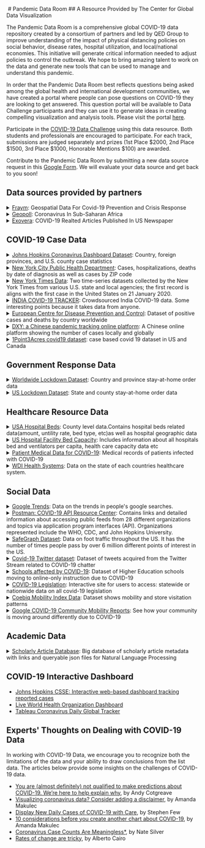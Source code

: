 <head>
<!-- Global site tag (gtag.js) - Google Analytics -->
<script async src="https://www.googletagmanager.com/gtag/js?id=UA-163684769-1"></script>
<script>
  window.dataLayer = window.dataLayer || [];
  function gtag(){dataLayer.push(arguments);}
  gtag('js', new Date());

  gtag('config', 'UA-163684769-1');
</script>

</head>
<img src="https://cgdv.github.io/assets/img/sunrise.jpg" alt=""/>
<style type="text/css">
 div.container-lg.px-3.my-5.markdown-body h1 a {
    display: none;
}


 </style>
# Pandemic Data Room
## A Resource Provided by The Center for Global Data Visualization

The Pandemic Data Room is a comprehensive global COVID-19 data repository created by a consortium of partners and led by QED Group to improve understanding of the impact of physical distancing policies on social behavior, disease rates, hospital utilization, and local/national economies. This initiative will generate critical information needed to adjust policies to control the outbreak. We hope to bring amazing talent to work on the data and generate new tools that can be used to manage and understand this pandemic.

In order that the Pandemic Data Room best reflects questions being asked among the global health and international development communities, we have created a portal where people can pose questions on COVID-19 they are looking to get answered. This question portal will be available to Data Challenge  participants and they can use it to generate ideas in creating compelling visualization and analysis tools. Please visit the portal [here](https://docs.google.com/document/d/1Q-OpRV6bvZuePvF1E_DSwTr121zPoIZExkiozWw1-24/edit).  



Participate in the <a href="https://cgdv.github.io/challenges/COVID-19/" target="_blank">COVID-19 Data Challenge</a> using this data resource. Both students and professionals are encouraged to participate. For each track, submissions are judged separately and prizes (1st Place $2000, 2nd Place $1500, 3rd Place $1000, Honorable Mentions $100) are awarded. 

Contribute to the Pandemic Data Room by submitting a new data source request in this [Google Form](https://docs.google.com/forms/d/e/1FAIpQLSdn74SkcHp3lJ6rv2QTU1VmeliwUe_d6G8H_dFvVf_J_LEeMQ/viewform). We will evaluate your data source and get back to you soon!


## Data sources provided by partners  
<details>
<summary>
<a href="https://fraym.io/">Fraym</a>: Geospatial Data For Covid-19 Prevention and Crisis Response</summary>
<p>
<ul>
<li> Detailed Description: The risks posed by coronavirus are especially high for millions of people who live in low-and middle-income countries, where financial, medical equipment, and health personnel resources are highly constrained. 
To rapidly identify countries, cities and communities that exhibit the greatest risk of emergency cases and rapid transmission, Fraym provides access to relevant data layers including Emergency Case Risk Factors (Smoking prevalence, Elderly households, Body health - obesity, child stunting, child wasting) and Transmission Risk Factors (Population density, Household size, Occupation, Transportation modes, Hand Washing Practices).
CGDV has requested the above data layers for countries including Guatemala, Kenya, Nigeria, Pakistan, Philippines, Rwanda, Senegal, and South Africa. Each folder should have a data dictionary and a citation guide for use. Download raster files with high-resolution down to 1km2 in <a href="https://drive.google.com/drive/folders/14P_mzWfNmottpzMtTpCvvuT1gkotvK5p?usp=sharing">CGDV Google Drive</a>. </li>
<li> Data Resolution: Country </li>
<li> File type: TIF File </li>
</ul>

</p>
</details>


<details>
<summary>
<a href="https://www.geopoll.com//">Geopoll</a>: Coronavirus In Sub-Saharan Africa</summary>
<p>

* Detailed Description: As a research organization that conducts remote research, GeoPoll takes an initiative to assist the global response to coronavirus. From March 10th – 13th, 2020, GeoPoll administered a survey on the knowledge of and perceptions towards coronavirus in South Africa, Kenya, and Nigeria. The study was conducted among 1,350 respondents, nationally representative by location in each country and with a 50-50 gender split, and an age split of 33% ages 15-24, 35% ages 25-34, and 32% ages 35+.  
To read the full report visit [geopoll.com/blog/coronavirus-africa](geopoll.com/blog/coronavirus-africa). Download a copy of survey data in [CGDV Google Drive](https://drive.google.com/drive/folders/14P_mzWfNmottpzMtTpCvvuT1gkotvK5p?usp=sharing).
* Data Resolution: County in African countries
* File type: Excel
</p>
</details>

<details>
<summary>
<a href="http://www.exovera.com/">Exovera</a>: COVID-19 Realted Articles Published In US Newspaper </summary>
<p>

* Detailed Description: Exovera provides COVID-19 social media data through its robust API platform. Download data files in [CGDV Google Drive](https://drive.google.com/drive/folders/14P_mzWfNmottpzMtTpCvvuT1gkotvK5p?usp=sharing).
  * politics_coronavirus_rawdata_Jan012020-Apr072020.json: The US Politics dataset is a set of ~1m articles since Jan 01 2020, from ~10k sources both local/national of US newspapers/online news related to US Politics (using an Exovera Classifier that tags politics related content at a high level of recall). 
  * coronavirus_english_topSources_04072020.json: Data from the top 500 largest publishers (in English/by reach) in Exovera's overall dataset. The data is collected via API from social media posts that contain URL's from the top publishers. 
  * coronavirus_general_media_timeseries-04072020.csv: The timeseries are from Coronavirus related terms/content within all-english online News/Print media that we have access to worldwide, it encompasses 55k sources and uses an initial set of keywords to pull up content. The initial set of search terms has ~15m results with keywords 'Coronavirus', 'covid-19', 'covid19', "2019-nCoV" and "Sars-COV-2". Data are based around tagging / subtopic detection with labels applied. 
* Data Resolution: US
* File type: .json, .csv
</p>
</details>

    
## COVID-19 Case Data  

<details>
<summary>
<a href="https://github.com/CSSEGISandData/COVID-19">Johns Hopkins Coronavirus Dashboard Dataset</a>: Country, foreign provinces, and U.S. county case statistics</summary>
<p>
<ul>

<li> Detailed Description: Contains recovered, infected, and fatility case numbers for all countries, province-level for many countries, and county level for the US. Data is sourced from a variety of health organizations around the world.</li>
<li> Data Resolution: Global (some province level), U.S. County</li>
<li> Frequency of update: Daily </li>
<li> Download Method: Download / Clone </li>
<ul>
  <li> File type: CSV </li></ul>
<li> Cleaning requirements: Minimal </li>
<li> Link: <a href="https://github.com/CSSEGISandData/COVID-19">https://github.com/CSSEGISandData/COVID-19</a></li>
</p>
</details>


<details>
<summary>
<a href="https://github.com/nychealth/coronavirus-data">New York City Public Health Department</a>: Cases, hospitalizations, deaths by date of diagnosis as well as cases by ZIP code</summary>
<p>
<ul>

<li> Detailed Description: There are a lot of files in the github repo, however only 2 datasets that I think valuable (case-hosp-death.csv and tests-by-zcta.csv). The case-hosp-death accounts cases by date of diagnosis, hospitalized and deaths in NYC hospitals. The latter dataset is cumulative positive cases per zip code</li>
<li> Data Resolution: U.S., U.S. ZIP</li>
<li> Frequency of update: Daily </li>
<li> Download Method: Download / Clone </li>
<ul>
  <li> File type: CSV </li></ul>
<li> Cleaning requirements: Minimal </li>
<li> Link: <a href="https://github.com/nychealth/coronavirus-data">https://github.com/nychealth/coronavirus-data</a></li>
</p>
</details>


<details>
<summary>
<a href="https://github.com/nytimes/covid-19-data">New York Times Data</a>: Two time-series datasets collected by the New York Times from various U.S. state and local agencies; the first record is aligns with the first case in the United States on 21 January 2020.</summary>
<p>
<ul>

<li> Detailed Description: Two time-series datasets collected by the New York Times from various state and local government agencies; the first record is the first case in the United States on 21 January 2020. One dataset contains information aggregated at the state-level and the other is information broken down by county. Features contained are: date, county/state, fips, cases, and deaths. NOTE: This source only provides information about positive cases.</li>
<li> Data Resolution: U.S. States, U.S. County</li>
<li> Frequency of update: Daily </li>
<li> Download Method: Download / Clone </li>
<ul>
  <li> File type: CSV </li></ul>
<li> Cleaning requirements: Minimal </li>
<li> Link: <a href="https://github.com/nytimes/covid-19-data">https://github.com/nytimes/covid-19-data</a></li>
</p>
</details>

<details>
<summary>
<a href="https://github.com/covid19india/api">INDIA COVID-19 TRACKER</a>: Crowdsourced India COVID-19 data. Some interesting points because it takes data from anyone.</summary>
<p>
<ul>

<li> Detailed Description: This is a link to a GitHub repository that is used to crowdsource data about COVID-19 in India. The crowdsourced data has been used to make an HTML page (the link is in the GitHub repository). The data is crowdsourced through telegram, a social media type application, but it is not thoroughly validated. It is really interesting data about India, but it needs to be used appropriately in analysis. It is submitted through a social media platform, so some of it is likely incorrect, but could make fantastic supplementary data.</li>
<li> Data Resolution: Country</li>
<li> Frequency of update: Daily </li>
<li> Download Method: Clone / API </li>
<ul>
  <li> File type: JSON </li></ul>
<li> Cleaning requirements: Minimal </li>
<li> Link: <a href="https://github.com/covid19india/api">https://github.com/covid19india/api</a></li>
</p>
</details>

<details>
<summary>
<a href="https://www.ecdc.europa.eu/en/publications-data/download-todays-data-geographic-distribution-covid-19-cases-worldwide">European Centre for Disease Prevention and Control</a>: Dataset of positive cases and deaths by country worldwide</summary>
<p>
<ul>

<li> Detailed Description: Contains a dataset that tracks positive cases and deaths per country. Originally a record data but could be transformed into timeseries with decent coding work</li>
<li> Data Resolution: Global</li>
<li> Frequency of update: Daily </li>
<li> Download Method: Download </li>
<ul>
  <li> File type: CSV, JSON, XML </li></ul>
<li> Cleaning requirements: Minimal/Moderate </li>
<li> Link: <a href="https://www.ecdc.europa.eu/en/publications-data/download-todays-data-geographic-distribution-covid-19-cases-worldwide">https://www.ecdc.europa.eu/en/publications-data/download-todays-data-geographic-distribution-covid-19-cases-worldwide</a></li>
</p>
</details>


<details>
<summary>
<a href="https://ncov.dxy.cn/ncovh5/view/pneumonia">DXY: a Chinese pandemic tracking online platform</a>: A Chinese online platform showing the number of cases locally and globally</summary>
<p>
<ul>

<li> Detailed Description: Daily confirmed, deaths, and recovered cases worldwide. There is English version if click "switch to English version", but it doesn't provide dataset to download.</li>
<li> Data Resolution: Global, China</li>
<li> Frequency of update: Daily </li>
<li> Download Method: Copy-paste </li>
<ul>
  <li> File type: Text </li></ul>
<li> Cleaning requirements: Significant </li>
<li> Link: <a href="https://ncov.dxy.cn/ncovh5/view/pneumonia">https://ncov.dxy.cn/ncovh5/view/pneumonia</a></li>
</p>
</details>

<details>
<summary>
<a href="https://coronavirus.1point3acres.com/en">1Point3Acres covid19 dataset</a>: case based covid 19 dataset in US and Canada</summary>
<p>
<ul>

<li> Detailed Description: The case data contains case id, confirmed date, state/province, county (for US only), confirmed case count, and death count. (Have rules on citing this source)</li>
<li> Data Resolution: US(county level) and Canada</li>
<li> Frequency of update: Daily </li>
<li> Download Method: API(I have requested and get the API access token,  20 requests per 24 hour) </li>
<ul>
  <li> File type: CSV </li></ul>
<li> Cleaning requirements: Minimal </li>
<li> Link: <a href="https://coronavirus.1point3acres.com/en">https://coronavirus.1point3acres.com/en</a></li>
</p>
</details>


## Government Response Data

<details>
<summary>
<a href="https://www.kaggle.com/jcyzag/covid19-lockdown-dates-by-country#countryLockdowndates.csv">Worldwide Lockdown Dataset</a>: Country and province stay-at-home order data</summary>
<p>
<ul>

<li> Detailed Description: 2 files. List of lockdown dates for each countries. A lockdown is assumed to be complete when all schools and non-essential businesses are closed. References for each country are also listed for where the information was found. Some rows contain blank provinces if it pertains to the whole nation.</li>
<li> Data Resolution: Global, </li>
<li> Frequency of update: Static? (updated 3 days ago) </li>
<li> Download Method: Download </li>
<ul>
  <li> File type: CSV </li></ul>
<li> Cleaning requirements: Minimal/Moderate </li>
<li> Link: <a href="https://www.kaggle.com/jcyzag/covid19-lockdown-dates-by-country#countryLockdowndates.csv">https://www.kaggle.com/jcyzag/covid19-lockdown-dates-by-country#countryLockdowndates.csv</a></li>
</p>
</details>

<details>
<summary>
<a href="https://www.kaggle.com/lin0li/us-lockdown-dates-dataset">US Lockdown Dataset</a>: State and county stay-at-home order data</summary>
<p>
<ul>

<li> Detailed Description: Dates of when is each state / county's stay-at-home order becomes effective as a result of the covid-19 pandemic. This dataset is updated daily as more states & counties issue stay-at-home order. Some rows contain blank counties if it pertains to the whole state.</li>
<li> Data Resolution: U.S. States, U.S. County</li>
<li> Frequency of update: Daily </li>
<li> Download Method: Download </li>
<ul>
  <li> File type: CSV </li></ul>
<li> Cleaning requirements: Minimal/Moderate </li>
<li> Link: <a href="https://www.kaggle.com/lin0li/us-lockdown-dates-dataset">https://www.kaggle.com/lin0li/us-lockdown-dates-dataset</a></li>
</p>
</details>

## Healthcare Resource Data

<details>
<summary>
<a href="https://coronavirus-disasterresponse.hub.arcgis.com/datasets/definitivehc::definitive-healthcare-usa-hospital-beds/data?geometry=94.394%2C-16.820%2C-119.356%2C72.123&page=10">USA Hospital Beds</a>: County level data.Contains hospital beds related data(amount, untility rate, bed type, etc)as well as hospital geographic data</summary>
<p>
<ul>

<li> Detailed Description: Contains hospital beds related data(amount, untility rate, bed type, etc)as well as hospital geographic data</li>
<li> Data Resolution: US county</li>
<li> Frequency of update: Daily(not sure, last updated 'yesterday') </li>
<li> Download Method: Download </li>
<ul>
  <li> File type: CSV </li></ul>
<li> Cleaning requirements: Minimal </li>
<li> Link: <a href="https://coronavirus-disasterresponse.hub.arcgis.com/datasets/definitivehc::definitive-healthcare-usa-hospital-beds/data?geometry=94.394%2C-16.820%2C-119.356%2C72.123&page=10">https://coronavirus-disasterresponse.hub.arcgis.com/datasets/definitivehc::definitive-healthcare-usa-hospital-beds/data?geometry=94.394%2C-16.820%2C-119.356%2C72.123&page=10</a></li>
</p>
</details>


<details>
<summary>
<a href="https://github.com/covidcaremap/covid19-healthsystemcapacity/tree/master/data/published">US Hospital Facility Bed Capacity</a>: Includes information about all hospitals bed and ventilators per capita, health care capacity data etc</summary>
<p>
<ul>

<li> Detailed Description: High quality data on US hospitals capacity including beds per capita, covid care data etc.</li>
<li> Data Resolution: US county</li>
<li> Frequency of update: Last updated on april 7 </li>
<li> Download Method: Clone </li>
<ul>
  <li> File type: CSV/geojson </li></ul>
<li> Cleaning requirements: Minimal </li>
<li> Link: <a href="https://github.com/covidcaremap/covid19-healthsystemcapacity/tree/master/data/published">https://github.com/covidcaremap/covid19-healthsystemcapacity/tree/master/data/published</a></li>
</p>
</details>

<details>
<summary>
<a href="https://datarepository.wolframcloud.com/resources/Patient-Medical-Data-for-Novel-Coronavirus-COVID-19">Patient Medical Data for COVID-19</a>: Medical records of patients infected with COVID-19</summary>
<p>
<ul>

<li> Detailed Description: Patient record including age, sex, location, date of onset, symptoms, travel history, chronic diseases, and date of discharge or death.</li>
<li> Data Resolution: Global</li>
<li> Frequency of update: Last updated on April 1 </li>
<li> Download Method: Download </li>
<ul>
  <li> File type: CSV/JSON </li></ul>
<li> Cleaning requirements: Minimal </li>
<li> Link: <a href="https://datarepository.wolframcloud.com/resources/Patient-Medical-Data-for-Novel-Coronavirus-COVID-19">https://datarepository.wolframcloud.com/resources/Patient-Medical-Data-for-Novel-Coronavirus-COVID-19</a></li>
</p>
</details>


<details>
<summary>
<a href="https://www.kaggle.com/danevans/world-bank-wdi-212-health-systems">WDI Health Systems</a>: Data on the state of each countries healthcare system.</summary>
<p>
<ul>

<li> Detailed Description: The stated purpose for this data is "Does health spending levels (public or private), or hospital staff have any effect on the rate at which Covid-19 spreads in a country? Can we use this data to predict the rate at which Cases or Fatalities will grow?". It is only data on healthcare expenditures and the amount of healthcare available in countries throughout the world. There is not any direct COVID-19 data, but this could make good supplementary data for a question similar to one they posed as inspiration</li>
<li> Data Resolution: Global</li>
<li> Frequency of update: Every 2-3 Days </li>
<li> Download Method: Download </li>
<ul>
  <li> File type: CSV </li></ul>
<li> Cleaning requirements: Minimal </li>
<li> Link: <a href="https://www.kaggle.com/danevans/world-bank-wdi-212-health-systems">https://www.kaggle.com/danevans/world-bank-wdi-212-health-systems</a></li>
</p>
</details>


## Social Data

<details>
<summary>
<a href="https://trends.google.com/trends/?geo=US">Google Trends</a>: Data on the trends in people's google searches.</summary>
<p>
<ul>

<li> Detailed Description: GoogleTrends data is phenomenal, it is interesting, important, and can be so insightful, IF IT IS USED CORRECTLY. It can be a little confusing the first time you see it, and the instructions given will help you understand the graphs presented on the GoogleTrends page when you input a search term. However, figuring out how to use it further and get more from it, is not super clear. All of the data is given in search intensity, scaled from 0 to 100, where 100 is the maximum search intensity. The maximum search intensity does not give you any information about the actual number of searches, that number is that search terms peak in searches, then everything else is scaled to that value. A search intensity of 50 means that term was searched half as many times as the search intensity of 100. 

Now, lets put that in context, google trends allows you to vary the time period, regional resolution, and the search term(s).
    - You can specify a time period of any range dating back to 2014.
        - Time periods of less than a week will return hourly data
        - Time periods over a week, but less than 269 days (about 9 months, but using 8 is safe) returns daily data
        - Time periods over 269 days return weekly data
    - You can choose the whole world or a specific country
        - The whole world will give you country level comparisons
        - Different countries have different levels you can compare from, for example U.S. has a default of comparing states, but you can also choose to compare by metro region.


Let's start with relative search intensities (i.e. comparing different searches):
    - You will specify a time period, and what is returned may be hourly, daily or weekly search intensities.
    - Only one term is going to reach 100 over that time period. This represents the highest search intensity for that term, and any of the other terms you are comparing.
    - Then every other search intensity is scaled from that point. No matter what term you are looking at in a relative search intensity on GoogleTrends it's search intensity = # searches for that term / # searches at the peak search intensity (100)
    - GoogleTrends allows you to compare up to five words or phrases at one time. There are ways to overlap time periods and search terms together to get a pretty good estimate to compare from, but DO NOT DO THIS UNLESS IT IS ABSOLUTELY NECESSARY. It is very difficult, and a tiny mistake makes all of your data innaccurate.

Regional Search Intensities (comparing a terms search intensity based on location):
    - You enter a search term and you can specify whether it is the whole world, or one particular country.
    - GoogleTrends gives you colored maps representing this data.
    - What the actual data has for you is similar to the relative search intensities.
    - Only one region in the region and time period you specified will be reach 100.
    - The rest of the regions are scaled the same way as relative search intensity to that moment and regions search intensity

*** You can also do regional searches that compare multiple terms, and it is really interesting. However, manipulation of that data is even more difficult, and requires a lot of attention to unravel. It is very easy to make a small mistake, and that small mistake will echo throughout all of the data, again making it worthless.

This is just a brief summary of the data given, and what I have found to be the things to watch out for, look at google trends descriptions as well for details specific to their user interface. If you still feel like you want to dive deeper into some of this data, there is a library full of research articles using the data and webpages dedicated to some manipulation of the data to get more out of it. I will just warn you to be careful, the manipulation, overlapping and other methods to change the data are always approximations, and not always correct, so read them thoughourly and check that they validated their method in some clear and accurate way.</li>
<li> Data Resolution: Global, Country Level, U.S. State Level, U.S. Metro Region Level, Other Countries Have Unique Regional Breakdowns</li>
<li> Frequency of update: Daily </li>
<li> Download Method: Download / API (pytrends) </li>
<ul>
  <li> File type: CSV </li></ul>
<li> Cleaning requirements: Minimal </li>
<li> Link: <a href="https://trends.google.com/trends/?geo=US">https://trends.google.com/trends/?geo=US</a></li>
</p>
</details>



<details>
<summary>
<a href="https://covid-19-apis.postman.com/">Postman: COVID-19 API Resource Center</a>: Contains links and detailed information about accessing public feeds from 28 different organizations and topics via application program interfaces (API). Organizations represented include the WHO, CDC, and John Hopkins University.</summary>
<p>
<ul>

<li> Detailed Description: Contains links and detailed information about accessing public feeds from 28 different organizations and topics via application program interfaces (API). This site contains information to connect to feeds from the WHO, CDC, COVID Tracking Project, and John Hopkins University COVID Database just to name a few. There are examples of how to access an organization's Twitter and Youtube feed, however individuals must have the requisite API Key / Access Tokens to access the information contained on those sites. </li>
<li> Data Resolution: Various</li>
<li> Frequency of update: nan </li>
<li> Download Method: API </li>
<ul>
  <li> File type: Various </li></ul>
<li> Cleaning requirements: Significant </li>
<li> Link: <a href="https://covid-19-apis.postman.com/">https://covid-19-apis.postman.com/</a></li>
</p>
</details>

<details>
<summary>
<a href="nan">SafeGraph Dataset</a>: Data on foot traffic throughout the US. It has the number of times people pass by over 6 million different points of interest in the US.</summary>
<p>
<ul>

<li> Detailed Description: This Data is based on businesses and consumer hot spots. It uses over 6 million points throughout the US and tracks the amount of foot traffic at each of these points. They give data like number of visitors over a certain period, and also offer shapefiles for mapping or any locational visualizations.</li>
<li> Data Resolution: US Points of Interest</li>
<li> Frequency of update: Daily </li>
<li> Download Method: Download </li>
<ul>
  <li> File type: CSV </li></ul>
<li> Cleaning requirements: Minimal </li>
<li> Link: <a href=nan>nan></a></li>
</p>
</details>


<details>
<summary>
<a href="https://github.com/thepanacealab/covid19_twitter/tree/master/dailies/2020-03-22">Covid-19 Twitter dataset</a>: Dataset of tweets acquired from the Twitter Stream related to COVID-19 chatter</summary>
<p>
<ul>

<li> Detailed Description: Interesting dataset of social media, including daily top 1000 terms, bigrams, trigrams etc., also contains cleaned version on tweet text. Tweets languages including English Spanish and French</li>
<li> Data Resolution: Global</li>
<li> Frequency of update: every 2 days </li>
<li> Download Method: Clone </li>
<ul>
  <li> File type: CSV </li></ul>
<li> Cleaning requirements: Minmal </li>
<li> Link: <a href="https://github.com/thepanacealab/covid19_twitter/tree/master/dailies/2020-03-22">https://github.com/thepanacealab/covid19_twitter/tree/master/dailies/2020-03-22</a></li>
</p>
</details>

<details>
<summary>
<a href="https://www.notion.so/Schools-affected-by-COVID-19-a28139cb40814869a2cd64cc9453d82c">Schools affected by COVID-19</a>: Dataset of Higher Education schools moving to online-only instruction due to COVID-19</summary>
<p>
<ul>

<li> Detailed Description: nan</li>
<li> Data Resolution: US county</li>
<li> Frequency of update: Last updated March 27 </li>
<li> Download Method: Download </li>
<ul>
  <li> File type: CSV </li></ul>
<li> Cleaning requirements: Minmal </li>
<li> Link: <a href="https://www.notion.so/Schools-affected-by-COVID-19-a28139cb40814869a2cd64cc9453d82c">https://www.notion.so/Schools-affected-by-COVID-19-a28139cb40814869a2cd64cc9453d82c</a></li>
</p>
</details>

<details>
<summary>
<a href="https://www.quorum.us/spreadsheet/external/QCKYcPmSvYoAhnkIdcSS/">COVID-19 Legislation</a>: Interactive site for users to access: statewide or nationwide data on all covid-19 legislation</summary>
<p>
<ul>

<li> Detailed Description: Queryable and downloadable data pertaining to United States COVID-19 legislation. The data contains name of the bill, the region it spans, description of the legislation, link to the source, status, last action, date of last action, type (house/senate/other), the internal quorum link.</li>
<li> Data Resolution: U.S. States, U.S.</li>
<li> Frequency of update: At least daily </li>
<li> Download Method: Download </li>
<ul>
  <li> File type: CSV </li></ul>
<li> Cleaning requirements: Minimal </li>
<li> Link: <a href="https://www.quorum.us/spreadsheet/external/QCKYcPmSvYoAhnkIdcSS/">https://www.quorum.us/spreadsheet/external/QCKYcPmSvYoAhnkIdcSS/</a></li>
</p>
</details>

<details>
<summary>
<a href="https://help.cuebiq.com/hc/en-us/articles/360041350092-Cuebiq-Mobility-Visit-Index-Feed-Specs#h_e4633fc1-3206-4ee5-a3b8-6f7735e22c7e">Coebiq Mobility Index Data</a>: Dataset shows mobility and store visitation patterns</summary>
<p>
<ul>

<li> Detailed Description: This data representing the level of movement within each specific county in the U.S. </li>
<li> Data Resolution: US county</li>
<li> Frequency of update: Daily </li>
<li> Download Method: AWS S3 (premier account of Coebiq needed) </li>
<ul>
  <li> File type: CSV </li></ul>
<li> Cleaning requirements: Minimal </li>
<li> Link: <a href="https://help.cuebiq.com/hc/en-us/articles/360041350092-Cuebiq-Mobility-Visit-Index-Feed-Specs#h_e4633fc1-3206-4ee5-a3b8-6f7735e22c7e">https://help.cuebiq.com/hc/en-us/articles/360041350092-Cuebiq-Mobility-Visit-Index-Feed-Specs#h_e4633fc1-3206-4ee5-a3b8-6f7735e22c7e</a></li>
</p>
</details>


<details>
<summary>
<a href="https://www.google.com/covid19/mobility/">Google COVID-19 Community Mobility Reports</a>: See how your community is moving around differently due to COVID-19</summary>
<p>

<ul>
<li>Detailed Description: These Community Mobility Reports aim to provide insights into what has changed in response to policies aimed at combating COVID-19. The reports chart movement trends over time by geography, across different categories of places such as retail and recreation, groceries and pharmacies, parks, transit stations, workplaces, and residential. </li>
<li> Data Resolution:  </li>
<li> Frequency of update:  </li>
<li> Download Method:  </li>
 <ul>
  <li> File type:  </li>
 </ul>
<li> Cleaning requirements:  </li>
<li> Link: https://www.google.com/covid19/mobility/ </li>
</p>
</details>



## Academic Data


<details>
<summary>
<a href="https://www.kaggle.com/allen-institute-for-ai/CORD-19-research-challenge#metadata.csv">Scholarly Article Database</a>: Big database of scholarly article metadata with links and queryable json files for Natural Language Processing</summary>
<p>
<ul>

<li> Detailed Description: This dataset combines 44k+ scholarly articles/literature pertaining to the coronavirus. It can be used to analyze the main authors, sources, titles, journal and abstract for the analyst to look into. Each row provides a link to the article if Natural Language Processing should be a desired task. </li>
<li> Data Resolution: U.S.</li>
<li> Frequency of update: Static </li>
<li> Download Method: Download/Embedded link </li>
<ul>
  <li> File type: JSON </li></ul>
<li> Cleaning requirements: Significant </li>
<li> Link: <a href="https://www.kaggle.com/allen-institute-for-ai/CORD-19-research-challenge#metadata.csv">https://www.kaggle.com/allen-institute-for-ai/CORD-19-research-challenge#metadata.csv</a></li>
</p>
</details>

## COVID-19 Interactive Dashboard
* [Johns Hopkins CSSE: Interactive web-based dashboard tracking reported cases](https://coronavirus.jhu.edu/map.html)
* [Live World Health Organization Dashboard](https://who.sprinklr.com/)
* [Tableau Coronavirus Daily Global Tracker](https://www.tableau.com/covid-19-coronavirus-data-resources)



  
    
 ##  Experts' Thoughts on Dealing with COVID-19 Data
 In working with COVID-19 Data, we encourage you to recognize both the limitations of the data and your ability to draw conclusions from the list data. The articles below provide some insights on the challenges of COVID-19 data.  
 * [You are (almost definitely) not qualified to make predictions about COVID-19. We’re here to help explain why](
https://www.tableau.com/about/blog/2020/4/you-are-almost-definitely-not-qualified-make-predictions-about-covid-19
), by Andy Cotgreave
* [Visualizing coronavirus data? Consider adding a disclaimer](https://www.tableau.com/about/blog/2020/4/visualizing-coronavirus-data-consider-adding-disclaimer), by Amanda Makulec  
* [Display New Daily Cases of COVID-19 with Care](https://www.perceptualedge.com/blog/?p=3123), by Stephen Few  
* [10 considerations before you create another chart about COVID-19](https://www.tableau.com/about/blog/2020/3/ten-considerations-you-create-another-chart-about-covid-19), by Amanda Makulec
* [Coronavirus Case Counts Are Meaningless*](https://fivethirtyeight.com/features/coronavirus-case-counts-are-meaningless/), by Nate Silver  
* [Rates of change are tricky](http://www.thefunctionalart.com/2020/03/rates-of-change-are-tricky.html), by Alberto Cairo  

 
 
